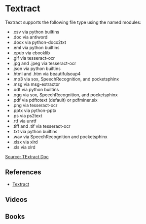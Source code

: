 # Textract

Textract supports the following file type using the named modules:

- .csv via python builtins
- .doc via antiword
- .docx via python-docx2txt
- .eml via python builtins
- .epub via ebooklib
- .gif via tesseract-ocr
- .jpg and .jpeg via tesseract-ocr
- .json via python builtins
- .html and .htm via beautifulsoup4
- .mp3 via sox, SpeechRecognition, and pocketsphinx
- .msg via msg-extractor
- .odt via python builtins
- .ogg via sox, SpeechRecognition, and pocketsphinx
- .pdf via pdftotext (default) or pdfminer.six
- .png via tesseract-ocr
- .pptx via python-pptx
- .ps via ps2text
- .rtf via unrtf
- .tiff and .tif via tesseract-ocr
- .txt via python builtins
- .wav via SpeechRecognition and pocketsphinx
- .xlsx via xlrd
- .xls via xlrd

[Source: TExtract Doc](https://textract.readthedocs.io/en/latest/)

## References

- [Textract](https://textract.readthedocs.io/en/latest/)

## Videos

## Books
